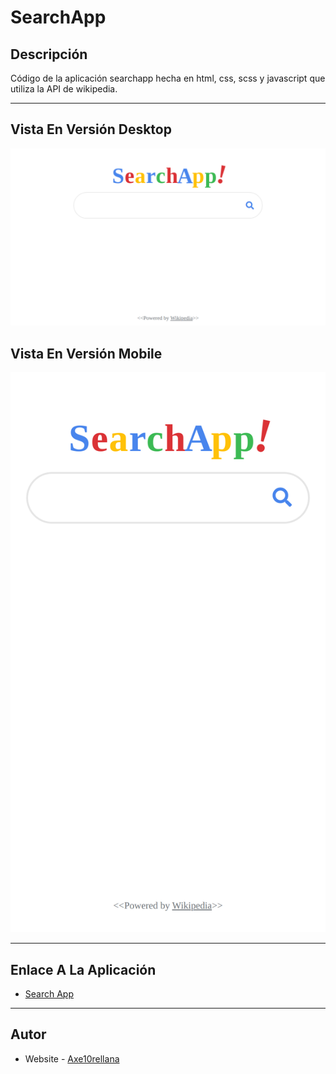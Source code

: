 # SearchApp

## Descripción

Código de la aplicación searchapp hecha en html, css, scss y javascript que utiliza la API de wikipedia.

---

## Vista En Versión Desktop

![Vista_En_Versión_Desktop](./assets/desktop-preview.jpg)

## Vista En Versión Mobile

![Vista_En_Versión_Mobile](./assets/mobile-design.jpg)

---

## Enlace A La Aplicación

- [Search App](https://wikipedia-api-search-app.netlify.app/)

---

## Autor

- Website - [Axe10rellana](https://axe10rellana.github.io/portafolio/portafolio/)
